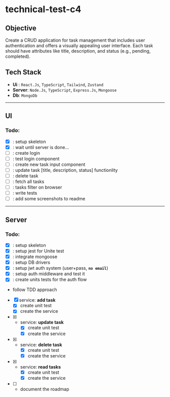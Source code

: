 # technical-test-c4

## Objective
Create a CRUD application for task management that includes user authentication and offers a visually
appealing user interface. Each task should have attributes like title, description, and status (e.g., pending,
completed).


## Tech Stack
- **Ui** : `React.Js`, `TypeScript`, `Tailwind`, `Zustand`
- **Server**: `Node.Js`, `TypeScript`, `Express.Js`, `Mongoose`
- **Db**: `MongoDb`
---
## UI
### Todo:
- [x] : setup skeleton
- [x] : wait until server is done...
- [ ] : create login
- [ ] : test login component
- [ ] : create new task input component
- [ ] : update task [title, description, status] functionlity
- [ ] : delete task 
- [ ] : fetch all tasks
- [ ] : tasks filter on browser
- [ ] : write tests
- [ ] : add some screenshots to readme
---
## Server
### Todo:
- [x] : setup skeleton
- [x] : setup jest for Unite test
- [x] : integrate mongoose
- [x] : setup DB drivers
- [x] : setup jwt auth system (user+pass, **`no email`**)
- [x] : setup auth middleware and test it
- [x] : create units tests for the auth flow
- follow TDD approach
- [x] service: **add task**
    - [x] create unit test
    - [x] create the service
- [x] - service: **update task** 
    - [x] create unit test
    - [x] create the service
- [x] - service: **delete task**
    - [x] create unit test
    - [x] create the service
- [x] - service: **read tasks** 
    - [x] create unit test
    - [x] create the service
- [ ] - document the roadmap
